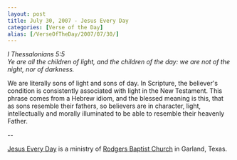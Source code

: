 ```yaml
---
layout: post
title: July 30, 2007 - Jesus Every Day
categories: [Verse of the Day]
alias: [/VerseOfTheDay/2007/07/30/]
---
```


_I Thessalonians 5:5  
Ye are all the children of light, and the children of the day: we
are not of the night, nor of darkness._

We are literally sons of light and sons of day. In Scripture, the
believer's condition is consistently associated with light in the New
Testament. This phrase comes from a Hebrew idiom, and the blessed
meaning is this, that as sons resemble their fathers, so believers
are in character, light, intellectually and morally illuminated to be
able to resemble their heavenly Father.

 --

<a href=http://jesuseveryday.net>Jesus Every Day</a> is a ministry of <a href=http://rodgersbaptist.net>Rodgers Baptist Church</a> in Garland, Texas.
